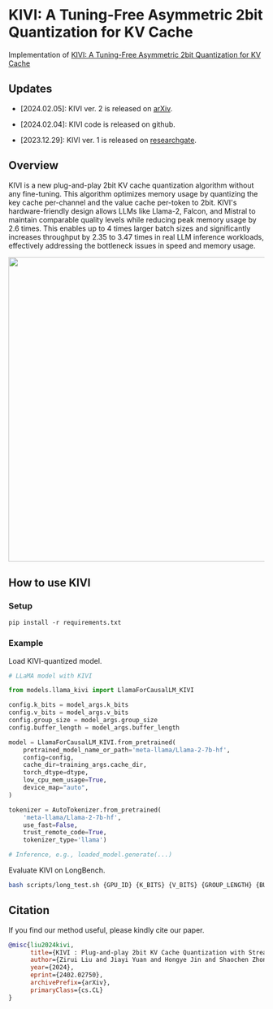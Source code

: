 # KIVI: A Tuning-Free Asymmetric 2bit Quantization for KV Cache

Implementation of [KIVI: A Tuning-Free Asymmetric 2bit Quantization for KV Cache](https://arxiv.org/abs/2402.02750)

## Updates

- [2024.02.05]: KIVI ver. 2 is released on [arXiv](https://arxiv.org/abs/2402.02750).

- [2024.02.04]: KIVI code is released on github.

- [2023.12.29]: KIVI ver. 1 is released on [researchgate](https://www.researchgate.net/publication/376831635_KIVI_Plug-and-play_2bit_KV_Cache_Quantization_with_Streaming_Asymmetric_Quantization).

## Overview

KIVI is a new plug-and-play 2bit KV cache quantization algorithm without any fine-tuning. This algorithm optimizes memory usage by quantizing the key cache per-channel and the value cache per-token to 2bit. KIVI's hardware-friendly design allows LLMs like Llama-2, Falcon, and Mistral to maintain comparable quality levels while reducing peak memory usage by 2.6 times. This enables up to 4 times larger batch sizes and significantly increases throughput by 2.35 to 3.47 times in real LLM inference workloads, effectively addressing the bottleneck issues in speed and memory usage.

<p align="center">
<img width="600" src="./img/algo.jpg">

## How to use KIVI

### Setup

```
pip install -r requirements.txt
```

### Example

Load KIVI-quantized model.

```python
# LLaMA model with KIVI

from models.llama_kivi import LlamaForCausalLM_KIVI

config.k_bits = model_args.k_bits
config.v_bits = model_args.v_bits
config.group_size = model_args.group_size
config.buffer_length = model_args.buffer_length

model = LlamaForCausalLM_KIVI.from_pretrained(
    pretrained_model_name_or_path='meta-llama/Llama-2-7b-hf',
    config=config,
    cache_dir=training_args.cache_dir,
    torch_dtype=dtype,
    low_cpu_mem_usage=True,
    device_map="auto",
)

tokenizer = AutoTokenizer.from_pretrained(
    'meta-llama/Llama-2-7b-hf', 
    use_fast=False, 
    trust_remote_code=True, 
    tokenizer_type='llama')

# Inference, e.g., loaded_model.generate(...)
```

Evaluate KIVI on LongBench.

```bash
bash scripts/long_test.sh {GPU_ID} {K_BITS} {V_BITS} {GROUP_LENGTH} {BUFFER_LENGTH} {MODEL_NAME}
```

## Citation

If you find our method useful, please kindly cite our paper.

```bibtex
@misc{liu2024kivi,
      title={KIVI : Plug-and-play 2bit KV Cache Quantization with Streaming Asymmetric Quantization}, 
      author={Zirui Liu and Jiayi Yuan and Hongye Jin and Shaochen Zhong and Zhaozhuo Xu and Braverman, Vladimir and Beidi Chen and Xia Hu},
      year={2024},
      eprint={2402.02750},
      archivePrefix={arXiv},
      primaryClass={cs.CL}
}
```
